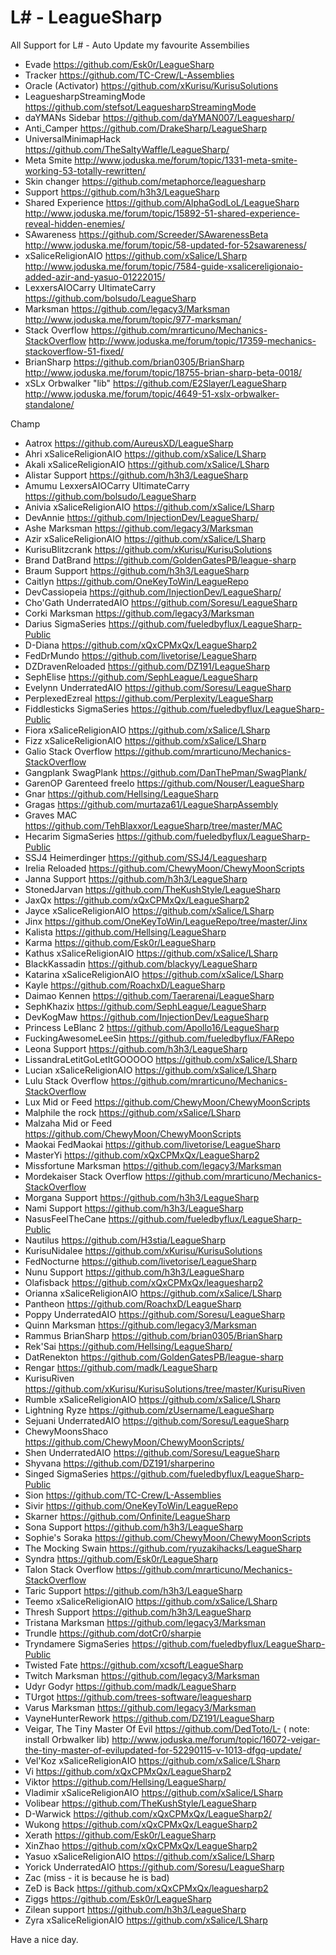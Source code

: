 # L# - LeagueSharp

All Support for L# - Auto Update my favourite Assembilies
- Evade https://github.com/Esk0r/LeagueSharp
- Tracker https://github.com/TC-Crew/L-Assemblies
- Oracle (Activator) https://github.com/xKurisu/KurisuSolutions
- LeaguesharpStreamingMode https://github.com/stefsot/LeaguesharpStreamingMode
- daYMANs Sidebar https://github.com/daYMAN007/Leaguesharp/
- Anti_Camper https://github.com/DrakeSharp/LeagueSharp
- UniversalMinimapHack https://github.com/TheSaltyWaffle/LeagueSharp/
- Meta Smite http://www.joduska.me/forum/topic/1331-meta-smite-working-53-totally-rewritten/
- Skin changer https://github.com/metaphorce/leaguesharp
- Support https://github.com/h3h3/LeagueSharp
- Shared Experience https://github.com/AlphaGodLoL/LeagueSharp http://www.joduska.me/forum/topic/15892-51-shared-experience-reveal-hidden-enemies/
- SAwareness https://github.com/Screeder/SAwarenessBeta http://www.joduska.me/forum/topic/58-updated-for-52sawareness/
- xSaliceReligionAIO https://github.com/xSalice/LSharp http://www.joduska.me/forum/topic/7584-guide-xsalicereligionaio-added-azir-and-yasuo-01222015/
- LexxersAIOCarry UltimateCarry https://github.com/bolsudo/LeagueSharp
- Marksman https://github.com/legacy3/Marksman http://www.joduska.me/forum/topic/977-marksman/
- Stack Overflow https://github.com/mrarticuno/Mechanics-StackOverflow http://www.joduska.me/forum/topic/17359-mechanics-stackoverflow-51-fixed/
- BrianSharp https://github.com/brian0305/BrianSharp http://www.joduska.me/forum/topic/18755-brian-sharp-beta-0018/
- xSLx Orbwalker "lib" https://github.com/E2Slayer/LeagueSharp http://www.joduska.me/forum/topic/4649-51-xslx-orbwalker-standalone/

Champ
- Aatrox https://github.com/AureusXD/LeagueSharp
- Ahri xSaliceReligionAIO https://github.com/xSalice/LSharp
- Akali xSaliceReligionAIO https://github.com/xSalice/LSharp
- Alistar Support https://github.com/h3h3/LeagueSharp
- Amumu LexxersAIOCarry UltimateCarry https://github.com/bolsudo/LeagueSharp
- Anivia xSaliceReligionAIO https://github.com/xSalice/LSharp 
- DevAnnie https://github.com/InjectionDev/LeagueSharp/
- Ashe Marksman https://github.com/legacy3/Marksman
- Azir xSaliceReligionAIO https://github.com/xSalice/LSharp
- KurisuBlitzcrank https://github.com/xKurisu/KurisuSolutions
- Brand DatBrand https://github.com/GoldenGatesPB/league-sharp
- Braum Support https://github.com/h3h3/LeagueSharp
- Caitlyn https://github.com/OneKeyToWin/LeagueRepo
- DevCassiopeia https://github.com/InjectionDev/LeagueSharp/
- Cho'Gath UnderratedAIO https://github.com/Soresu/LeagueSharp
- Corki Marksman https://github.com/legacy3/Marksman
- Darius SigmaSeries https://github.com/fueledbyflux/LeagueSharp-Public
- D-Diana https://github.com/xQxCPMxQx/LeagueSharp2
- FedDrMundo https://github.com/livetorise/LeagueSharp
- DZDravenReloaded https://github.com/DZ191/LeagueSharp
- SephElise https://github.com/SephLeague/LeagueSharp
- Evelynn UnderratedAIO https://github.com/Soresu/LeagueSharp
- PerplexedEzreal https://github.com/Perplexity/LeagueSharp
- Fiddlesticks SigmaSeries https://github.com/fueledbyflux/LeagueSharp-Public
- Fiora xSaliceReligionAIO https://github.com/xSalice/LSharp
- Fizz xSaliceReligionAIO https://github.com/xSalice/LSharp
- Galio Stack Overflow https://github.com/mrarticuno/Mechanics-StackOverflow
- Gangplank SwagPlank https://github.com/DanThePman/SwagPlank/
- GarenOP Garenteed freelo https://github.com/Nouser/LeagueSharp
- Gnar https://github.com/Hellsing/LeagueSharp
- Gragas https://github.com/murtaza61/LeagueSharpAssembly
- Graves MAC https://github.com/TehBlaxxor/LeagueSharp/tree/master/MAC
- Hecarim SigmaSeries https://github.com/fueledbyflux/LeagueSharp-Public
- SSJ4 Heimerdinger https://github.com/SSJ4/Leaguesharp
- Irelia Reloaded https://github.com/ChewyMoon/ChewyMoonScripts
- Janna Support https://github.com/h3h3/LeagueSharp
- StonedJarvan https://github.com/TheKushStyle/LeagueSharp
- JaxQx https://github.com/xQxCPMxQx/LeagueSharp2
- Jayce xSaliceReligionAIO https://github.com/xSalice/LSharp
- Jinx https://github.com/OneKeyToWin/LeagueRepo/tree/master/Jinx
- Kalista https://github.com/Hellsing/LeagueSharp
- Karma https://github.com/Esk0r/LeagueSharp
- Kathus xSaliceReligionAIO https://github.com/xSalice/LSharp
- BlackKassadin https://github.com/blackyy/LeagueSharp
- Katarina xSaliceReligionAIO https://github.com/xSalice/LSharp
- Kayle https://github.com/RoachxD/LeagueSharp
- Daimao Kennen https://github.com/Taerarenai/LeagueSharp
- SephKhazix https://github.com/SephLeague/LeagueSharp
- DevKogMaw https://github.com/InjectionDev/LeagueSharp
- Princess LeBlanc 2 https://github.com/Apollo16/LeagueSharp
- FuckingAwesomeLeeSin https://github.com/fueledbyflux/FARepo
- Leona Support https://github.com/h3h3/LeagueSharp
- LissandraLetitGoLetItGOOOOO https://github.com/xSalice/LSharp
- Lucian xSaliceReligionAIO https://github.com/xSalice/LSharp
- Lulu Stack Overflow https://github.com/mrarticuno/Mechanics-StackOverflow
- Lux Mid or Feed https://github.com/ChewyMoon/ChewyMoonScripts
- Malphile the rock https://github.com/xSalice/LSharp
- Malzaha Mid or Feed https://github.com/ChewyMoon/ChewyMoonScripts
- Maokai FedMaokai https://github.com/livetorise/LeagueSharp
- MasterYi https://github.com/xQxCPMxQx/LeagueSharp2
- Missfortune Marksman https://github.com/legacy3/Marksman
- Mordekaiser Stack Overflow https://github.com/mrarticuno/Mechanics-StackOverflow
- Morgana Support https://github.com/h3h3/LeagueSharp
- Nami Support https://github.com/h3h3/LeagueSharp
- NasusFeelTheCane https://github.com/fueledbyflux/LeagueSharp-Public
- Nautilus https://github.com/H3stia/LeagueSharp
- KurisuNidalee https://github.com/xKurisu/KurisuSolutions
- FedNocturne https://github.com/livetorise/LeagueSharp
- Nunu Support https://github.com/h3h3/LeagueSharp
- Olafisback https://github.com/xQxCPMxQx/leaguesharp2
- Orianna xSaliceReligionAIO https://github.com/xSalice/LSharp
- Pantheon https://github.com/RoachxD/LeagueSharp
- Poppy UnderratedAIO https://github.com/Soresu/LeagueSharp
- Quinn Marksman https://github.com/legacy3/Marksman
- Rammus BrianSharp https://github.com/brian0305/BrianSharp
- Rek'Sai https://github.com/Hellsing/LeagueSharp/
- DatRenekton https://github.com/GoldenGatesPB/league-sharp
- Rengar https://github.com/madk/LeagueSharp
- KurisuRiven https://github.com/xKurisu/KurisuSolutions/tree/master/KurisuRiven
- Rumble xSaliceReligionAIO https://github.com/xSalice/LSharp
- Lightning Ryze https://github.com/zUsername/LeagueSharp
- Sejuani UnderratedAIO https://github.com/Soresu/LeagueSharp
- ChewyMoonsShaco https://github.com/ChewyMoon/ChewyMoonScripts/
- Shen UnderratedAIO https://github.com/Soresu/LeagueSharp
- Shyvana https://github.com/DZ191/sharperino
- Singed SigmaSeries https://github.com/fueledbyflux/LeagueSharp-Public
- Sion https://github.com/TC-Crew/L-Assemblies
- Sivir https://github.com/OneKeyToWin/LeagueRepo
- Skarner https://github.com/Onfinite/LeagueSharp
- Sona Support https://github.com/h3h3/LeagueSharp
- Sophie's Soraka https://github.com/ChewyMoon/ChewyMoonScripts
- The Mocking Swain https://github.com/ryuzakihacks/LeagueSharp
- Syndra https://github.com/Esk0r/LeagueSharp
- Talon Stack Overflow https://github.com/mrarticuno/Mechanics-StackOverflow
- Taric Support https://github.com/h3h3/LeagueSharp
- Teemo xSaliceReligionAIO https://github.com/xSalice/LSharp
- Thresh Support https://github.com/h3h3/LeagueSharp
- Tristana Marksman https://github.com/legacy3/Marksman
- Trundle https://github.com/dotCr0/sharpie
- Tryndamere SigmaSeries https://github.com/fueledbyflux/LeagueSharp-Public
- Twisted Fate https://github.com/xcsoft/LeagueSharp
- Twitch Marksman https://github.com/legacy3/Marksman
- Udyr Godyr https://github.com/madk/LeagueSharp
- TUrgot https://github.com/trees-software/leaguesharp
- Varus Marksman https://github.com/legacy3/Marksman
- VayneHunterRework https://github.com/DZ191/LeagueSharp
- Veigar, The Tiny Master Of Evil https://github.com/DedToto/L- ( note: install Orbwalker lib) http://www.joduska.me/forum/topic/16072-veigar-the-tiny-master-of-evilupdated-for-52290115-v-1013-dfgq-update/
- Vel'Koz xSaliceReligionAIO https://github.com/xSalice/LSharp
- Vi https://github.com/xQxCPMxQx/LeagueSharp2
- Viktor https://github.com/Hellsing/LeagueSharp/
- Vladimir xSaliceReligionAIO https://github.com/xSalice/LSharp
- Volibear https://github.com/TheKushStyle/LeagueSharp
- D-Warwick https://github.com/xQxCPMxQx/LeagueSharp2/
- Wukong https://github.com/xQxCPMxQx/LeagueSharp2
- Xerath https://github.com/Esk0r/LeagueSharp
- XinZhao https://github.com/xQxCPMxQx/LeagueSharp2
- Yasuo xSaliceReligionAIO https://github.com/xSalice/LSharp
- Yorick UnderratedAIO https://github.com/Soresu/LeagueSharp
- Zac (miss - it is because he is bad)
- ZeD is Back https://github.com/xQxCPMxQx/leaguesharp2
- Ziggs https://github.com/Esk0r/LeagueSharp
- Zilean support https://github.com/h3h3/LeagueSharp
- Zyra xSaliceReligionAIO https://github.com/xSalice/LSharp

Have a nice day.
